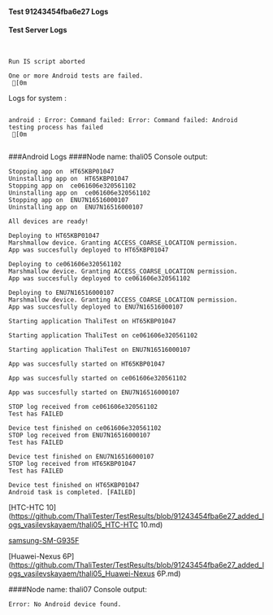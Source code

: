 #### Test 91243454fba6e27 Logs

#### Test Server Logs
```

 
Run IS script aborted
 
One or more Android tests are failed.
 [0m

```


Logs for system : 
```

android : Error: Command failed: Error: Command failed: Android testing process has failed
 [0m


```
###Android Logs
####Node name: thali05
Console output:
```
Stopping app on  HT65KBP01047
Uninstalling app on  HT65KBP01047
Stopping app on  ce061606e320561102
Uninstalling app on  ce061606e320561102
Stopping app on  ENU7N16516000107
Uninstalling app on  ENU7N16516000107

All devices are ready!

Deploying to HT65KBP01047
Marshmallow device. Granting ACCESS_COARSE_LOCATION permission.
App was succesfully deployed to HT65KBP01047

Deploying to ce061606e320561102
Marshmallow device. Granting ACCESS_COARSE_LOCATION permission.
App was succesfully deployed to ce061606e320561102

Deploying to ENU7N16516000107
Marshmallow device. Granting ACCESS_COARSE_LOCATION permission.
App was succesfully deployed to ENU7N16516000107

Starting application ThaliTest on HT65KBP01047

Starting application ThaliTest on ce061606e320561102

Starting application ThaliTest on ENU7N16516000107

App was succesfully started on HT65KBP01047

App was succesfully started on ce061606e320561102

App was succesfully started on ENU7N16516000107

STOP log received from ce061606e320561102
Test has FAILED

Device test finished on ce061606e320561102 
STOP log received from ENU7N16516000107
Test has FAILED

Device test finished on ENU7N16516000107 
STOP log received from HT65KBP01047
Test has FAILED

Device test finished on HT65KBP01047 
Android task is completed. [FAILED]
```
[HTC-HTC 10](https://github.com/ThaliTester/TestResults/blob/91243454fba6e27_added_logs_vasilevskayaem/thali05_HTC-HTC 10.md)

[samsung-SM-G935F](https://github.com/ThaliTester/TestResults/blob/91243454fba6e27_added_logs_vasilevskayaem/thali05_samsung-SM-G935F.md)

[Huawei-Nexus 6P](https://github.com/ThaliTester/TestResults/blob/91243454fba6e27_added_logs_vasilevskayaem/thali05_Huawei-Nexus 6P.md)

####Node name: thali07
Console output:
```
Error: No Android device found. 
```



